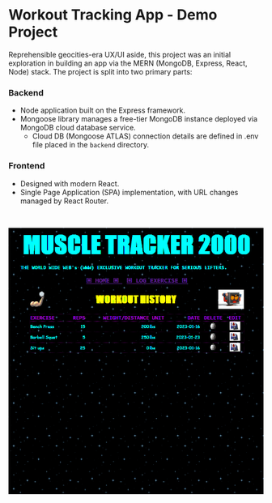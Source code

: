 # Workout Tracking App - Demo Project

Reprehensible geocities-era UX/UI aside, this project was an initial exploration in building an app via the MERN (MongoDB, Express, React, Node) stack. The project is split into two primary parts:
### Backend
  - Node application built on the Express framework. 
  - Mongoose library manages a free-tier MongoDB instance deployed via MongoDB cloud database service. 
    - Cloud DB (Mongoose ATLAS) connection details are defined in .env file placed in the `backend` directory.
### Frontend
  - Designed with modern React. 
  - Single Page Application (SPA) implementation, with URL changes managed by React Router.
  
<br>
  
![Demo GIF of application](demo.gif)

